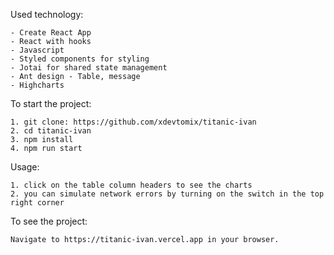 Used technology:

    - Create React App
    - React with hooks
    - Javascript
    - Styled components for styling
    - Jotai for shared state management
    - Ant design - Table, message
    - Highcharts

To start the project:

    1. git clone: https://github.com/xdevtomix/titanic-ivan
    2. cd titanic-ivan
    3. npm install
    4. npm run start

Usage:

    1. click on the table column headers to see the charts
    2. you can simulate network errors by turning on the switch in the top right corner

To see the project:

    Navigate to https://titanic-ivan.vercel.app in your browser.